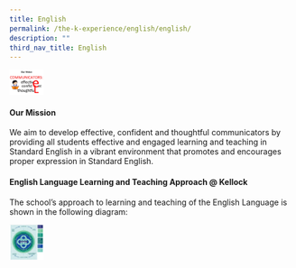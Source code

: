 ```yaml
---
title: English
permalink: /the-k-experience/english/english/
description: ""
third_nav_title: English
---
```

<img src="/images/2023/English/eng1.jpg" width="60">
<h4>Our Mission</h4>
<p>We aim to develop effective, confident and thoughtful communicators by providing all students effective and engaged learning and teaching in Standard English in a vibrant environment that promotes and encourages proper expression in Standard English. </p>

<h4>English Language Learning and Teaching Approach @ Kellock</h4>
<p>The school’s approach to learning and teaching of the English Language is shown in the following diagram: </p>

<img src="/images/2023/English/EL_5.jpg" width="60">